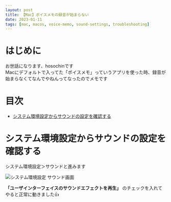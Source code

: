 ```yaml
---
layout: post
title: 【Mac】ボイスメモの録音が始まらない
date: 2023-01-11
tags: [mac, macos, voice-memo, sound-settings, troubleshooting]
---
```


# はじめに

お世話になります、hosochinです  
Macにデフォルトで入ってた「ボイスメモ」っていうアプリを使った時、録音が始まらなくてなんでやねんってなったのでメモです

# 目次

- [システム環境設定からサウンドの設定を確認する](#システム環境設定からサウンドの設定を確認する)

# システム環境設定からサウンドの設定を確認する

システム環境設定＞サウンドと進みます

<img src="{{ '/assets/images/2023_01_10_2_1.png' | relative_url }}" alt="システム環境設定 サウンド画面" class="img-small">

**「ユーザインターフェイスのサウンドエフェクトを再生」** のチェックを入れてやると正常に動きました👍
